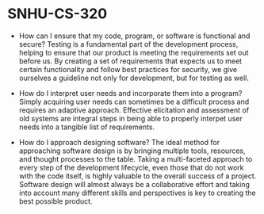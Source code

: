 # SNHU-CS-320

- How can I ensure that my code, program, or software is functional and secure?
Testing is a fundamental part of the development process, helping to ensure that our product is meeting the requirements set out before us. By creating a set of requirements that expects us to meet certain functionality and follow best practices for security, we give ourselves a guideline not only for development, but for testing as well. 

- How do I interpret user needs and incorporate them into a program?
Simply acquiring user needs can sometimes be a difficult process and requires an adaptive approach. Effective elicitation and assessment of old systems are integral steps in being able to properly interpet user needs into a tangible list of requirements.  

- How do I approach designing software?
The ideal method for approaching software design is by bringing multiple tools, resources, and thought processes to the table. Taking a multi-faceted approach to every step of the development lifecycle, even those that do not work with the code itself, is highly valuable to the overall success of a project. Software design will almost always be a collaborative effort and taking into account many different skills and perspectives is key to creating the best possible product.
